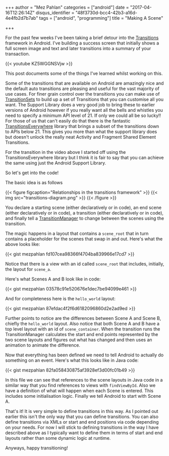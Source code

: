 +++
author = "Mez Pahlan"
categories = ["android"]
date = "2017-04-16T12:26:14Z"
disqus_identifier = "48f3730d-bcc4-42b3-a16d-4e4fb2d7b7ab"
tags = ["android", "programming"]
title = "Making A Scene"

+++

For the past few weeks I've been taking a brief detour into the
[Transitions](https://developer.android.com/reference/android/support/transition/package-summary.html) framework in
Android. I've building a success screen that initially shows a full screen image and text and later transitions into a
summary of your transaction.

{{< youtube KZ5WGGNSVjw >}}

This post documents some of the things I've learned whilst working on this.
<!--more-->

Some of the transitions that are available on Android are amazingly nice and the default auto transitions are pleasing
and useful for the vast majority of use cases. For finer grain control over the transitions you can make use of
[TransitionSets](https://developer.android.com/reference/android/support/transition/TransitionSet.html) to build up a
set of Transitions that you can customise all you want. The Support Library does a very good job to bring these to
earlier versions of Android however if you really want all the bells and whistles you need to specify a minimum API
level of 21. If only we could all be so lucky!! For those of us that can't easily do that there is the fantastic
[TransitionsEverywhere](https://github.com/andkulikov/transitions-everywhere) library that brings a subset of the
transitions down to APIs below 21. This gives you more than what the support library does but doesn't unlock the really
neat Activity and Fragment Shared Element Transitions.

For the transition in the video above I started off using the TransitionsEverywhere library but I think it is fair to
say that you can achieve the same using just the Android Support Library.

So let's get into the code!

The basic idea is as follows

{{< figure figcaption="Relationships in the transitions framework" >}}
    {{< img src="transitions-diagram.png" >}}
{{< /figure >}}

You declare a starting scene (either declaratively or in code), an end scene (either declaratively or in code), a
transition (either declaratively or in code), and finally tell a
[TransitionManager](https://developer.android.com/reference/android/support/transition/TransitionManager.html) to change
between the scenes using the transition.

The magic happens in a layout that contains a `scene_root` that in turn contains a placeholder for the scenes that swap
in and out. Here's what the above looks like:

{{< gist mezpahlan fd107cea98366f4704ba839966e17cd7 >}}

Notice that there is a view with an id called `scene_root` that includes, initially, the layout for `scene_a`.

Here's what Scenes A and B look like in code:

{{< gist mezpahlan 03578c91e520676e1dec7be94099e461 >}}

And for completeness here is the `hello_world` layout:

{{< gist mezpahlan 87efdac4f2f6d6182096860d2e2ad9ed >}}

Further points to notice are the differences between Scene A and Scene B, chiefly the `hello_world` layout. Also notice
that both Scene A and B have a top level layout with an id of `scene_container`. When the transition runs the
TransitionManager calculates the start and end points represented by the two scene layouts and figures out what has
changed and then uses an animation to animate the difference.

Now that everything has been defined we need to tell Android to actually do something on an event. Here's what this
looks like in Java code:

{{< gist mezpahlan 82fa058430875af3928ef3d00fc01b49 >}}

In this file we can see that references to the scene layouts in Java code in a similar way that you find references to
views with `findViewById`. Also we have a definition of what will happen when each Scene is entered. This includes some
initialisation logic. Finally we tell Android to start with Scene A.

That's it! It is very simple to define transitions in this way. As I pointed out earlier this isn't the only way that
you can define transitions. You can also define transitions via XMLs or start and end positions via code depending on
your needs. For now I will stick to defining transitions in the way I have described above as I typically want to define
them in terms of start and end layouts rather than some dynamic logic at runtime.

Anyways, happy transitioning!
